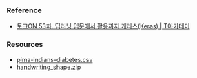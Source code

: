 ﻿### Reference
* [토크ON 53차. 딥러닝 입문에서 활용까지 케라스(Keras) | T아카데미](https://www.youtube.com/playlist?list=PL9mhQYIlKEheoq-M4EifTMPNWMw7poclK)

### Resources
* [pima-indians-diabetes.csv](https://gist.github.com/ktisha/c21e73a1bd1700294ef790c56c8aec1f)
* [handwriting_shape.zip](https://github.com/playerflat/learn_keras/blob/master/resource/handwriting_shape.zip)
